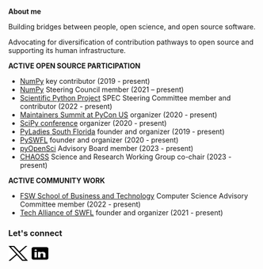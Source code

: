 **About me**

Building bridges between people, open science, and open source software. 

Advocating for diversification of contribution pathways to open source and supporting its human infrastructure. 


**ACTIVE OPEN SOURCE PARTICIPATION**
- [NumPy](https://github.com/numpy) key contributor (2019 - present)
- [NumPy](https://github.com/numpy) Steering Council member (2021 – present)
- [Scientific Python Project](https://github.com/scientific-python) SPEC Steering Committee member and contributor (2022 - present)
- [Maintainers Summit at PyCon US](https://www.youtube.com/@MaintainersSummitPyConUS) organizer (2020 - present)
- [SciPy conference](https://www.scipy2023.scipy.org) organizer (2020 - present)
- [PyLadies South Florida](https://www.meetup.com/pyladies-soflo) founder and organizer (2019 - present)
- [PySWFL](https://www.meetup.com/pythonswfl/) founder and organizer (2020 - present)
- [pyOpenSci](https://www.pyopensci.org) Advisory Board member (2023 - present)
- [CHAOSS](https://github.com/chaoss) Science and Research Working Group co-chair (2023 - present)

**ACTIVE COMMUNITY WORK**
- [FSW School of Business and Technology](https://www.fsw.edu/sobt) Computer Science Advisory Committee member (2022 - present) 
- [Tech Alliance of SWFL](https://www.meetup.com/techallianceswfl/) founder and organizer (2021 - present)

<h3 align="left">Let's connect</h3>
<p align="left">
<a href="https://twitter.com/inessapawson" target="blank"><img align="center" src="https://github.com/simple-icons/simple-icons/blob/2a78cbb45de94a355733325164a0a6d9173d6666/icons/x.svg" alt="inessapawson" height="30" width="40" /></a>
<a href="https://linkedin.com/in/ipawson" target="blank"><img align="center" src="https://github.com/simple-icons/simple-icons/blob/2a78cbb45de94a355733325164a0a6d9173d6666/icons/linkedin.svg" alt="inessapawson" height="30" width="40" /></a>
</p>
